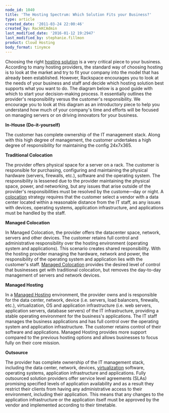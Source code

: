```yaml
---
node_id: 1040
title: 'The Hosting Spectrum: Which Solution Fits your Business?'
type: article
created_date: '2011-03-24 22:00:46'
created_by: RackKCAdmin
last_modified_date: '2016-01-12 19:2947'
last_modified_by: stephanie.fillmon
product: Cloud Hosting
body_format: tinymce
---
```


Choosing the right [hosting
solution](http://www.rackspace.com/hosting_solutions.php) is a very
critical piece to your business. According to many hosting providers,
the standard way of choosing hosting is to look at the market and try to
fit your company into the model that has already been established.
However, Rackspace encourages you to look at the needs of your business
and staff and decide which hosting solution best supports what you want
to do.   The diagram below is a good guide with which to start your
decision-making process. It essentially outlines the provider's
responsibility versus the customer's responsibility. We encourage you to
look at this diagram as an introductory piece to help you understand how
much of your company's time and efforts will be focused on managing
servers or on driving innovators for your business.  

 

**In-House (Do-it-yourself)**

The customer has complete ownership of the IT management stack. Along
with this high degree of management, the customer undertakes a high
degree of responsibility for maintaining the config 24x7x365.  

 

**Traditional Colocation**

The provider offers physical space for a server on a rack. The customer
is responsible for purchasing, configuring and maintaining the physical
hardware (servers, firewalls, etc.), software and the operating system.
The responsibility is lessened due to the provider maintaining the
physical space, power, and networking, but any issues that arise outside
of the provider's responsibilities must be resolved by the custome&mdash;day
or night. A
[colocation](http://www.rackspace.com/managed_hosting/managed_colocation/index.php)
strategy requires that the customer select a vendor with a data center
located within a reasonable distance from the IT staff, as any issues
with devices, operating systems, application infrastructure, and
applications must be handled by the staff.  

 

**Managed Colocation**

In Managed Colocation, the provider offers the datacenter space,
network, servers and other devices. The customer retains full control
and administrative responsibility over the hosting environment
(operating system and applications). This scenario creates shared
responsibility. With the hosting provider managing the hardware, network
and power, the responsibility of the operating system and application
lies with the customer's staff. [Managed
Colocation](http://www.rackspace.com/managed_hosting/managed_colocation/index.php)
provides the desired level of control that businesses get with
traditional colocation, but removes the day-to-day management of servers
and network devices.  

 

**Managed Hosting**

In a [Managed
Hosting](http://www.rackspace.com/managed_hosting/index.php)
environment, the provider owns and is responsible for the data center,
network, device (i.e. servers, load balancers, firewalls, etc.),
virtualization, OS and application infrastructure (i.e. web servers,
application servers, database servers) of the IT infrastructure,
providing a stable operating environment for the business's
applications. The IT staff manages the business applications and has
full control over the operating system and application infrastructure.
The customer retains control of their software and applications. Managed
Hosting provides more support compared to the previous hosting options
and allows businesses to focus fully on their core mission.  

 

**Outsource**

 

The provider has complete ownership of the IT management stack,
including the data center, network, devices,
[virtualization](http://www.rackspace.com/managed_hosting/private_cloud/index.php)
software, operating systems, application infrastructure and
applications. Fully outsourced solution providers offer service level
agreements (SLAs) promising specified levels of application availability
and as a result they restrict their clients from having any
administrative access to their environment, including their application.
This means that any changes to the application infrastructure or the
application itself must be approved by the vendor and implemented
according to their timetable.

